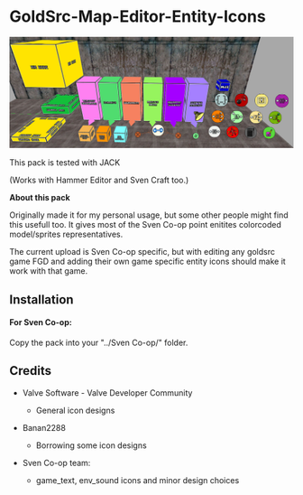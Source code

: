 
GoldSrc-Map-Editor-Entity-Icons
=

![preview](icon_prew.jpg)

This pack is tested with JACK

(Works with Hammer Editor and Sven Craft too.)

**About this pack**

Originally made it for my personal usage, but some other people might find this usefull too.
It gives most of the Sven Co-op point enitites colorcoded model/sprites representatives.

The current upload is Sven Co-op specific, but with editing any goldsrc game FGD and adding their
own game specific entity icons should make it work with that game.

## Installation 
#### **For Sven Co-op:** 
Copy the pack into your "../Sven Co-op/" folder.

## Credits 

- Valve Software - Valve Developer Community
   - General icon designs

- Banan2288
  - Borrowing some icon designs

- Sven Co-op team:
   - game_text, env_sound icons and minor design choices
